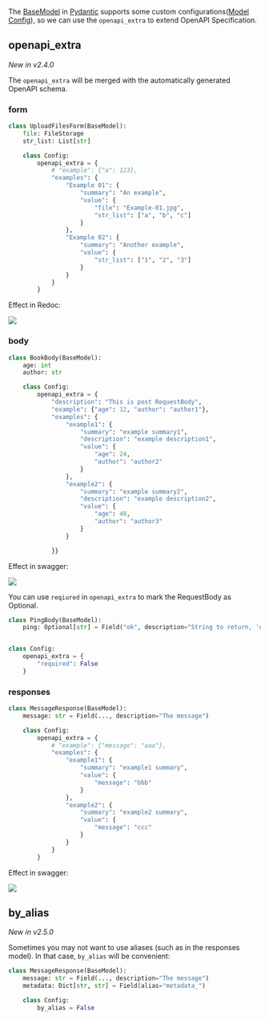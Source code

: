 The [BaseModel](https://docs.pydantic.dev/1.10/usage/models/) in [Pydantic](https://github.com/pydantic/pydantic) 
supports some custom configurations([Model Config](https://docs.pydantic.dev/1.10/usage/model_config/)), 
so we can use the `openapi_extra` to extend OpenAPI Specification.

## openapi_extra

*New in v2.4.0*


The `openapi_extra` will be merged with the automatically generated OpenAPI schema.

### form

```python
class UploadFilesForm(BaseModel):
    file: FileStorage
    str_list: List[str]

    class Config:
        openapi_extra = {
            # "example": {"a": 123},
            "examples": {
                "Example 01": {
                    "summary": "An example",
                    "value": {
                        "file": "Example-01.jpg",
                        "str_list": ["a", "b", "c"]
                    }
                },
                "Example 02": {
                    "summary": "Another example",
                    "value": {
                        "str_list": ["1", "2", "3"]
                    }
                }
            }
        }
```

Effect in Redoc:

![](../assets/Snipaste_2023-06-02_11-05-11.png)

### body

```python
class BookBody(BaseModel):
    age: int
    author: str

    class Config:
        openapi_extra = {
            "description": "This is post RequestBody",
            "example": {"age": 12, "author": "author1"},
            "examples": {
                "example1": {
                    "summary": "example summary1",
                    "description": "example description1",
                    "value": {
                        "age": 24,
                        "author": "author2"
                    }
                },
                "example2": {
                    "summary": "example summary2",
                    "description": "example description2",
                    "value": {
                        "age": 48,
                        "author": "author3"
                    }
                }

            }}
```

Effect in swagger:

![](../assets/Snipaste_2023-06-02_11-06-59.png)



You can use `reqiured` in `openapi_extra` to mark the RequestBody as Optional.

```python
class PingBody(BaseModel):
    ping: Optional[str] = Field("ok", description="String to return, 'ok' when null.")


class Config:
    openapi_extra = {
        "required": False
    }
```

### responses

```python
class MessageResponse(BaseModel):
    message: str = Field(..., description="The message")

    class Config:
        openapi_extra = {
            # "example": {"message": "aaa"},
            "examples": {
                "example1": {
                    "summary": "example1 summary",
                    "value": {
                        "message": "bbb"
                    }
                },
                "example2": {
                    "summary": "example2 summary",
                    "value": {
                        "message": "ccc"
                    }
                }
            }
        }
```

Effect in swagger:

![](../assets/Snipaste_2023-06-02_11-08-40.png)


## by_alias

*New in v2.5.0*

Sometimes you may not want to use aliases (such as in the responses model). In that case, `by_alias` will be convenient:

```python
class MessageResponse(BaseModel):
    message: str = Field(..., description="The message")
    metadata: Dict[str, str] = Field(alias="metadata_")

    class Config:
        by_alias = False
```